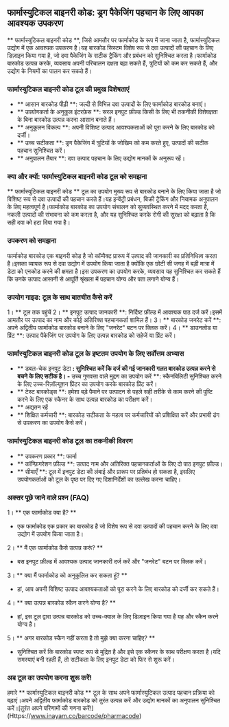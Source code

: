 ## फार्मास्युटिकल बाइनरी कोड: ड्रग पैकेजिंग पहचान के लिए आपका आवश्यक उपकरण

** फार्मास्युटिकल बाइनरी कोड **, जिसे आमतौर पर फार्माकोड के रूप में जाना जाता है, फार्मास्युटिकल उद्योग में एक आवश्यक उपकरण है।यह बारकोड सिस्टम विशेष रूप से दवा उत्पादों की पहचान के लिए डिज़ाइन किया गया है, जो दवा पैकेजिंग के सटीक ट्रैकिंग और प्रबंधन को सुनिश्चित करता है।फार्माकोड बारकोड उत्पन्न करके, व्यवसाय अपनी परिचालन दक्षता बढ़ा सकते हैं, त्रुटियों को कम कर सकते हैं, और उद्योग के नियमों का पालन कर सकते हैं।

### फार्मास्युटिकल बाइनरी कोड टूल की प्रमुख विशेषताएं
- ** आसान बारकोड पीढ़ी **: जल्दी से विभिन्न दवा उत्पादों के लिए फार्माकोड बारकोड बनाएं।
- ** उपयोगकर्ता के अनुकूल इंटरफ़ेस **: सरल इनपुट फ़ील्ड किसी के लिए भी तकनीकी विशेषज्ञता के बिना बारकोड उत्पन्न करना आसान बनाते हैं।
- ** अनुकूलन विकल्प **: अपनी विशिष्ट उत्पाद आवश्यकताओं को पूरा करने के लिए बारकोड को दर्जी।
- ** उच्च सटीकता **: ड्रग पैकेजिंग में त्रुटियों के जोखिम को कम करते हुए, उत्पादों की सटीक पहचान सुनिश्चित करें।
- ** अनुपालन तैयार **: दवा उत्पाद पहचान के लिए उद्योग मानकों के अनुरूप रहें।

### क्या और क्यों: फार्मास्युटिकल बाइनरी कोड टूल को समझना

** फार्मास्युटिकल बाइनरी कोड ** टूल का उपयोग मुख्य रूप से बारकोड बनाने के लिए किया जाता है जो विशिष्ट रूप से दवा उत्पादों की पहचान करते हैं।यह इन्वेंट्री प्रबंधन, बिक्री ट्रैकिंग और नियामक अनुपालन के लिए महत्वपूर्ण है।फार्माकोड बारकोड का उपयोग संचालन को सुव्यवस्थित करने में मदद करता है, नकली उत्पादों की संभावना को कम करता है, और यह सुनिश्चित करके रोगी की सुरक्षा को बढ़ाता है कि सही दवा को हटा दिया गया है।

### उपकरण को समझना

फार्माकोड बारकोड एक बाइनरी कोड है जो कॉम्पैक्ट प्रारूप में उत्पाद की जानकारी का प्रतिनिधित्व करता है।इसका व्यापक रूप से दवा उद्योग में उपयोग किया जाता है क्योंकि एक छोटी सी जगह में बड़ी मात्रा में डेटा को एनकोड करने की क्षमता है।इस उपकरण का उपयोग करके, व्यवसाय यह सुनिश्चित कर सकते हैं कि उनके उत्पाद आसानी से आपूर्ति श्रृंखला में पहचान योग्य और पता लगाने योग्य हैं।

### उपयोग गाइड: टूल के साथ बातचीत कैसे करें

1। ** टूल तक पहुंचें
2। ** इनपुट उत्पाद जानकारी **: निर्दिष्ट फ़ील्ड में आवश्यक पाठ दर्ज करें।इसमें आमतौर पर उत्पाद का नाम और कोई अतिरिक्त पहचानकर्ता शामिल हैं।
3। ** बारकोड जनरेट करें **: अपने अद्वितीय फार्माकोड बारकोड बनाने के लिए "जनरेट" बटन पर क्लिक करें।
4। ** डाउनलोड या प्रिंट **: उत्पाद पैकेजिंग पर उपयोग के लिए उत्पन्न बारकोड को सहेजें या प्रिंट करें।

### फार्मास्युटिकल बाइनरी कोड टूल के इष्टतम उपयोग के लिए सर्वोत्तम अभ्यास

- ** डबल-चेक इनपुट डेटा **: सुनिश्चित करें कि दर्ज की गई जानकारी गलत बारकोड उत्पन्न करने से बचने के लिए सटीक है।
-** उच्च गुणवत्ता वाले मुद्रण का उपयोग करें **: स्कैनबिलिटी सुनिश्चित करने के लिए उच्च-रिज़ॉल्यूशन प्रिंटर का उपयोग करके बारकोड प्रिंट करें।
- ** टेस्ट बारकोड्स **: हमेशा बड़े पैमाने पर उत्पादन से पहले सही तरीके से काम करने की पुष्टि करने के लिए एक स्कैनर के साथ उत्पन्न बारकोड का परीक्षण करें।
- ** अद्यतन रहें
- ** शिक्षित कर्मचारी **: बारकोड सटीकता के महत्व पर कर्मचारियों को प्रशिक्षित करें और प्रभावी ढंग से उपकरण का उपयोग कैसे करें।

### फार्मास्युटिकल बाइनरी कोड टूल का तकनीकी विवरण

- ** उपकरण प्रकार **: फार्मा
- ** कॉन्फ़िगरेशन फ़ील्ड **: उत्पाद नाम और अतिरिक्त पहचानकर्ताओं के लिए दो पाठ इनपुट फ़ील्ड।
- ** सीमाएँ **: टूल में इनपुट डेटा की लंबाई और प्रारूप पर प्रतिबंध हो सकता है, इसलिए उपयोगकर्ताओं को टूल के पृष्ठ पर दिए गए दिशानिर्देशों का उल्लेख करना चाहिए।

### अक्सर पूछे जाने वाले प्रश्न (FAQ)

1। ** एक फार्माकोड क्या है? **
- एक फार्माकोड एक प्रकार का बारकोड है जो विशेष रूप से दवा उत्पादों की पहचान करने के लिए दवा उद्योग में उपयोग किया जाता है।

2। ** मैं एक फार्माकोड कैसे उत्पन्न करूं? **
- बस इनपुट फ़ील्ड में आवश्यक उत्पाद जानकारी दर्ज करें और "जनरेट" बटन पर क्लिक करें।

3। ** क्या मैं फार्माकोड को अनुकूलित कर सकता हूं? **
- हां, आप अपनी विशिष्ट उत्पाद आवश्यकताओं को पूरा करने के लिए बारकोड को दर्जी कर सकते हैं।

4। ** क्या उत्पन्न बारकोड स्कैन करने योग्य है? **
- हां, इस टूल द्वारा उत्पन्न बारकोड को उच्च-क्वाल के लिए डिज़ाइन किया गया है यह और स्कैन करने योग्य है।

5। ** अगर बारकोड स्कैन नहीं करता है तो मुझे क्या करना चाहिए? **
- सुनिश्चित करें कि बारकोड स्पष्ट रूप से मुद्रित है और इसे एक स्कैनर के साथ परीक्षण करता है।यदि समस्याएं बनी रहती हैं, तो सटीकता के लिए इनपुट डेटा को फिर से शुरू करें।

### अब टूल का उपयोग करना शुरू करें!

हमारे ** फार्मास्युटिकल बाइनरी कोड ** टूल के साथ अपने फार्मास्युटिकल उत्पाद पहचान प्रक्रिया को बढ़ाएं।अपने अद्वितीय फार्माकोड बारकोड को तुरंत उत्पन्न करें और उद्योग मानकों का अनुपालन सुनिश्चित करें।[तुरंत अपने परिणामों की गणना करें!] (Https://www.inayam.co/barcode/pharmacode)